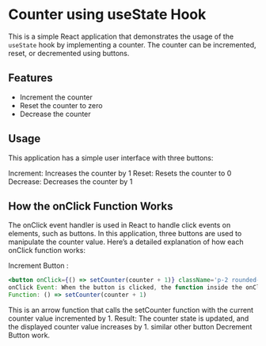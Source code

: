 # Counter using useState Hook

This is a simple React application that demonstrates the usage of the `useState` hook by implementing a counter. The counter can be incremented, reset, or decremented using buttons.

## Features

- Increment the counter
- Reset the counter to zero
- Decrease the counter

## Usage
This application has a simple user interface with three buttons:

Increment: Increases the counter by 1
Reset: Resets the counter to 0
Decrease: Decreases the counter by 1

## How the onClick Function Works
The onClick event handler is used in React to handle click events on elements, such as buttons. In this application, three buttons are used to manipulate the counter value. Here’s a detailed explanation of how each onClick function works:

Increment Button : 

```jsx
<button onClick={() => setCounter(counter + 1)} className='p-2 rounded-lg ml-3 bg-green-400'>Increment</button>
onClick Event: When the button is clicked, the function inside the onClick event handler is executed.
Function: () => setCounter(counter + 1)
```
This is an arrow function that calls the setCounter function with the current counter value incremented by 1.
Result: The counter state is updated, and the displayed counter value increases by 1.
similar other button Decrement Button work.

